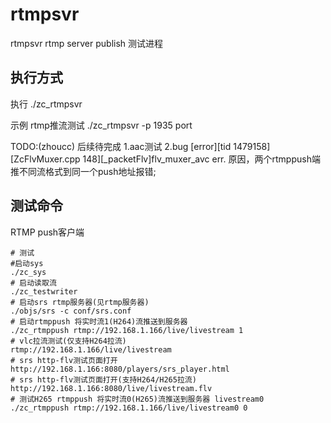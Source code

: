 # rtmpsvr
rtmpsvr rtmp server publish 测试进程

## 执行方式
执行
./zc_rtmpsvr

示例
rtmp推流测试
./zc_rtmpsvr -p 1935 port

TODO:(zhoucc)
后续待完成
1.aac测试
2.bug [error][tid 1479158] [ZcFlvMuxer.cpp 148][_packetFlv]flv_muxer_avc err.
原因，两个rtmppush端推不同流格式到同一个push地址报错;

## 测试命令
RTMP push客户端
```
# 测试
#启动sys
./zc_sys
# 启动读取流
./zc_testwriter
# 启动srs rtmp服务器(见rtmp服务器)
./objs/srs -c conf/srs.conf
# 启动rtmppush 将实时流1(H264)流推送到服务器
./zc_rtmppush rtmp://192.168.1.166/live/livestream 1
# vlc拉流测试(仅支持H264拉流)
rtmp://192.168.1.166/live/livestream
# srs http-flv测试页面打开
http://192.168.1.166:8080/players/srs_player.html
# srs http-flv测试页面打开(支持H264/H265拉流)
http://192.168.1.166:8080/live/livestream.flv
# 测试H265 rtmppush 将实时流0(H265)流推送到服务器 livestream0
./zc_rtmppush rtmp://192.168.1.166/live/livestream0 0

```
